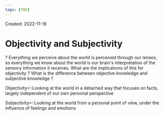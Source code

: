 ```yaml
---
tags: [TOK] 
---
```

Created: 2022-11-16

# Objectivity and Subjectivity
?
Everything we perceive about the world is perceived through our lenses, so everything we know about the world is our brain's interpretation of the sensory information it receives. 
What are the implications of this for objectivity ?
What is the difference between objective knowledge and subjective knowledge ?
<!--SR:!2023-03-20,69,230-->

Objectivity=::Looking at the world in a detached way that focuses on facts, largely independent of our own personal perspective
<!--SR:!2023-03-12,66,230-->

Subjectivity=::Looking at the world from a personal point of view, under the influence of feelings and emotions
<!--SR:!2023-03-03,24,268-->

<!--SR:!2023-04-25,91,230-->
